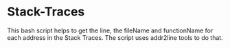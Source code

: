 # Stack-Traces
This bash script helps to get the line, the fileName and functionName for each address in the Stack Traces. The script uses addr2line tools to do that. 
